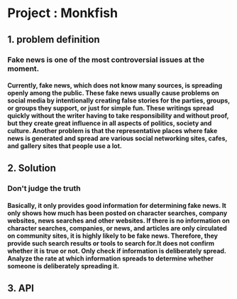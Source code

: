 # Project : Monkfish

## 1. problem definition 
### Fake news is one of the most controversial issues at the moment.
#### Currently, fake news, which does not know many sources, is spreading openly among the public. These fake news usually cause problems on social media by intentionally creating false stories for the parties, groups, or groups they support, or just for simple fun. These writings spread quickly without the writer having to take responsibility and without proof, but they create great influence in all aspects of politics, society and culture. Another problem is that the representative places where fake news is generated and spread are various social networking sites, cafes, and gallery sites that people use a lot.

## 2. Solution 
### Don't judge the truth
#### Basically, it only provides good information for determining fake news. It only shows how much has been posted on character searches, company websites, news searches and other websites. If there is no information on character searches, companies, or news, and articles are only circulated on community sites, it is highly likely to be fake news. Therefore, they provide such search results or tools to search for.It does not confirm whether it is true or not. Only check if information is deliberately spread. Analyze the rate at which information spreads to determine whether someone is deliberately spreading it.

## 3. API 
